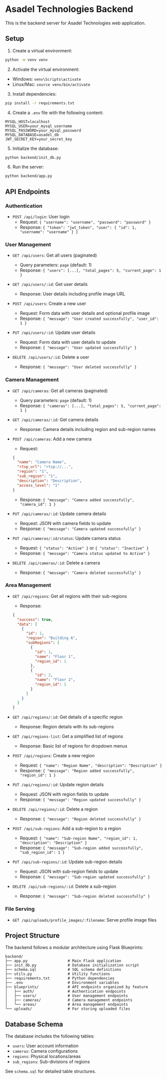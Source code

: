 # Asadel Technologies Backend

This is the backend server for Asadel Technologies web application.

## Setup

1. Create a virtual environment:
```bash
python -m venv venv
```

2. Activate the virtual environment:
- Windows: `venv\Scripts\activate`
- Linux/Mac: `source venv/bin/activate`

3. Install dependencies:
```bash
pip install -r requirements.txt
```

4. Create a `.env` file with the following content:
```
MYSQL_HOST=localhost
MYSQL_USER=your_mysql_username
MYSQL_PASSWORD=your_mysql_password
MYSQL_DATABASE=asadel_db
JWT_SECRET_KEY=your_secret_key
```

5. Initialize the database:
```bash
python backend/init_db.py
```

6. Run the server:
```bash
python backend/app.py
```

## API Endpoints

### Authentication

- `POST /api/login`: User login
  - Request: `{ "username": "username", "password": "password" }`
  - Response: `{ "token": "jwt_token", "user": { "id": 1, "username": "username" } }`

### User Management

- `GET /api/users`: Get all users (paginated)
  - Query parameters: `page` (default: 1)
  - Response: `{ "users": [...], "total_pages": 5, "current_page": 1 }`

- `GET /api/users/:id`: Get user details
  - Response: User details including profile image URL

- `POST /api/users`: Create a new user
  - Request: Form data with user details and optional profile image
  - Response: `{ "message": "User created successfully", "user_id": 1 }`

- `PUT /api/users/:id`: Update user details
  - Request: Form data with user details to update
  - Response: `{ "message": "User updated successfully" }`

- `DELETE /api/users/:id`: Delete a user
  - Response: `{ "message": "User deleted successfully" }`

### Camera Management

- `GET /api/cameras`: Get all cameras (paginated)
  - Query parameters: `page` (default: 1)
  - Response: `{ "cameras": [...], "total_pages": 5, "current_page": 1 }`

- `GET /api/cameras/:id`: Get camera details
  - Response: Camera details including region and sub-region names

- `POST /api/cameras`: Add a new camera
  - Request: 
  ```json
  { 
    "name": "Camera Name", 
    "rtsp_url": "rtsp://...", 
    "region": "1", 
    "sub_region": "1",
    "description": "Description",
    "access_level": "1"
  }
  ```
  - Response: `{ "message": "Camera added successfully", "camera_id": 1 }`

- `PUT /api/cameras/:id`: Update camera details
  - Request: JSON with camera fields to update
  - Response: `{ "message": "Camera updated successfully" }`

- `PUT /api/cameras/:id/status`: Update camera status
  - Request: `{ "status": "Active" }` or `{ "status": "Inactive" }`
  - Response: `{ "message": "Camera status updated to Active" }`

- `DELETE /api/cameras/:id`: Delete a camera
  - Response: `{ "message": "Camera deleted successfully" }`

### Area Management

- `GET /api/regions`: Get all regions with their sub-regions
  - Response: 
  ```json
  { 
    "success": true, 
    "data": [
      {
        "id": 1,
        "region": "Building A",
        "subRegions": [
          {
            "id": 1,
            "name": "Floor 1",
            "region_id": 1
          },
          {
            "id": 2,
            "name": "Floor 2",
            "region_id": 1
          }
        ]
      }
    ]
  }
  ```

- `GET /api/regions/:id`: Get details of a specific region
  - Response: Region details with its sub-regions

- `GET /api/regions-list`: Get a simplified list of regions
  - Response: Basic list of regions for dropdown menus

- `POST /api/regions`: Create a new region
  - Request: `{ "name": "Region Name", "description": "Description" }`
  - Response: `{ "message": "Region added successfully", "region_id": 1 }`

- `PUT /api/regions/:id`: Update region details
  - Request: JSON with region fields to update
  - Response: `{ "message": "Region updated successfully" }`

- `DELETE /api/regions/:id`: Delete a region
  - Response: `{ "message": "Region deleted successfully" }`

- `POST /api/sub-regions`: Add a sub-region to a region
  - Request: `{ "name": "Sub-region Name", "region_id": 1, "description": "Description" }`
  - Response: `{ "message": "Sub-region added successfully", "sub_region_id": 1 }`

- `PUT /api/sub-regions/:id`: Update sub-region details
  - Request: JSON with sub-region fields to update
  - Response: `{ "message": "Sub-region updated successfully" }`

- `DELETE /api/sub-regions/:id`: Delete a sub-region
  - Response: `{ "message": "Sub-region deleted successfully" }`

### File Serving

- `GET /api/uploads/profile_images/:filename`: Serve profile image files 

## Project Structure

The backend follows a modular architecture using Flask Blueprints:

```
backend/
├── app.py                  # Main Flask application
├── init_db.py              # Database initialization script
├── schema.sql              # SQL schema definitions
├── utils.py                # Utility functions
├── requirements.txt        # Python dependencies
├── .env                    # Environment variables
├── blueprints/             # API endpoints organized by feature
│   ├── auth/               # Authentication endpoints
│   ├── users/              # User management endpoints
│   ├── cameras/            # Camera management endpoints
│   └── areas/              # Area management endpoints
└── uploads/                # For storing uploaded files
```

## Database Schema

The database includes the following tables:

- `users`: User account information
- `cameras`: Camera configurations
- `regions`: Physical locations/areas
- `sub_regions`: Sub-divisions of regions

See `schema.sql` for detailed table structures. 